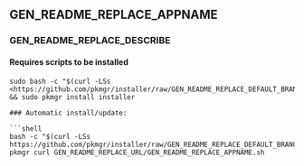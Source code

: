## GEN_README_REPLACE_APPNAME
  
### GEN_README_REPLACE_DESCRIBE  
  
#### Requires scripts to be installed

```shell
sudo bash -c "$(curl -LSs <https://github.com/pkmgr/installer/raw/GEN_README_REPLACE_DEFAULT_BRANCH/install.sh>)" && sudo pkmgr install installer  

### Automatic install/update:  

```shell
bash -c "$(curl -LSs https://github.com/pkmgr/installer/raw/GEN_README_REPLACE_DEFAULT_BRANCH/install.sh)"
pkmgr curl GEN_README_REPLACE_URL/GEN_README_REPLACE_APPNAME.sh
```
